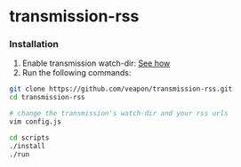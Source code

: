 transmission-rss
=================

### Installation
1. Enable transmission watch-dir: [See how](https://trac.transmissionbt.com/wiki/EditConfigFiles#FilesandLocations)
2. Run the following commands: 
```bash
git clone https://github.com/veapon/transmission-rss.git
cd transmission-rss

# change the transmission's watch-dir and your rss urls
vim config.js

cd scripts
./install
./run
```